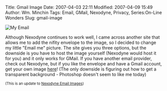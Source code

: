 Title: Gmail Image
Date: 2007-04-03 22:11
Modified: 2007-04-09 15:49
Author: Wm. Minchin
Tags: Email, GMail, Nexodyne, Privacy, Series:On-Line Wonders
Slug: gmail-image

![My
Email](http://4.bp.blogspot.com/_fWUoqQ2t4Js/RhMmt8j3__I/AAAAAAAAAAo/Nt_eWgdqwEw/s400/email2.png)

Although Nexodyne continues to work well, I came across another site
that allows me to add the nifity envelope to the image, so I decided to
change my little "Email me" picture. The site gives you three options,
but the downside is you have to host the image yourself (Nexodyne would
host it for you) and it only works for GMail. If you have another email
provider, check out Nexodyne, but if you like the envelope and have a
Gmail account, get your own image
[here](http://gizmo967.mgs3.org/Gmail/)! (The only downside is figuring
out how to get a transparent background - Photoshop doesn't seem to like
me today)

<small>(This is an update to [Nexodyne Email
Images]({filename}20060514-nexodyne-email-images))</small>
